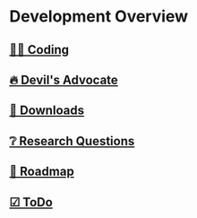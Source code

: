 # Development Overview

## [👩‍💻 Coding](/development/Coding)

## [🔥 Devil's Advocate](/development/DevilsAdvocate)

## [📎 Downloads](/development/Download)

## [❔ Research Questions](/developement/ResearchQuestions)

## [🔀 Roadmap](/developement/Roadmap)

## [☑ ToDo](/developement/ToDo)

